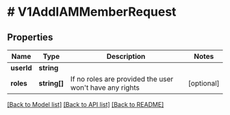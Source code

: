 # # V1AddIAMMemberRequest

## Properties

Name | Type | Description | Notes
------------ | ------------- | ------------- | -------------
**userId** | **string** |  |
**roles** | **string[]** | If no roles are provided the user won&#39;t have any rights | [optional]

[[Back to Model list]](../../README.md#models) [[Back to API list]](../../README.md#endpoints) [[Back to README]](../../README.md)

